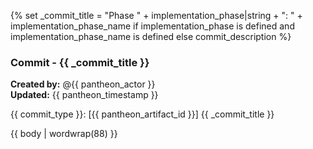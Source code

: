 {% set _commit_title = "Phase " + implementation_phase|string + ": " + implementation_phase_name if implementation_phase is defined and implementation_phase_name is defined else commit_description %}
### Commit - {{ _commit_title }}

**Created by:** @{{ pantheon_actor }}  
**Updated:** {{ pantheon_timestamp }}

{{ commit_type }}: [{{ pantheon_artifact_id }}] {{ _commit_title }}

{{ body | wordwrap(88) }}